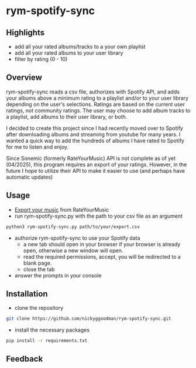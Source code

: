 # rym-spotify-sync

## Highlights
* add all your rated albums/tracks to a your own playlist
* add all your rated albums to your user library
* filter by rating (0 - 10)

## Overview
rym-spotify-sync reads a csv file, authorizes with Spotify API, and adds your
albums above a minimum rating to a playlist and/or to your user library
depending on the user's selections. Ratings are based on the current user ratings,
not community ratings. The user may choose to add album tracks to a playlist, 
add albums to their user library, or both.

I decided to create this project since I had recently moved over to Spotify after
downloading albums and streaming from youtube for many years. I wanted a quick
way to add the hundreds of albums I have rated to Spotify for me to listen and
enjoy. 

Since Sonemic (formerly RateYourMusic) API is not complete as of yet (04/2025),
this program requires an export of your ratings. However, in the future I hope to 
utilize their API to make it easier to use (and perhaps have automatic updates)

## Usage
* [Export your music](https://rateyourmusic.com/music_export) from RateYourMusic
* run rym-spotify-sync.py with the path to your csv file as an argument
```bash 
python3 rym-spotify-sync.py path/to/your/export.csv 
``` 
* authorize rym-spotify-sync to use your Spotify data
  - a new tab should open in
  your browser if your browser is already open, otherwise a new window will open.
  - read the required permissions, accept, you will be redirected to a blank page.
  - close the tab
* answer the prompts in your console

## Installation
* clone the repository
```bash 
git clone https://github.com/nickyggoodman/rym-spotify-sync.git 
```
* install the necessary packages
```bash
pip install -r requirements.txt 
```

## Feedback

